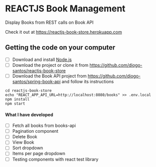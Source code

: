 # REACTJS Book Management
Display Books from REST calls on Book API

Check it out at https://reactjs-book-store.herokuapp.com

## Getting the code on your computer
- [ ] Download and install <a href="https://nodejs.org/en/download/" target="_blank">Node.js</a>
- [ ] Download the project or clone it from https://github.com/diogo-santos/reactjs-book-store
- [ ] Download the Book API project from https://github.com/diogo-santos/spring-book-api and follow its instructions

```
cd reactjs-book-store
echo "REACT_APP_API_URL=http://localhost:8080/books" >> .env.local
npm install
npm start
```

#### What I have developed
- [ ] Fetch all books from books-api
- [ ] Pagination component
- [ ] Delete Book
- [ ] View Book
- [ ] Sort dropdown
- [ ] Items per page dropdown
- [ ] Testing components with react test library
